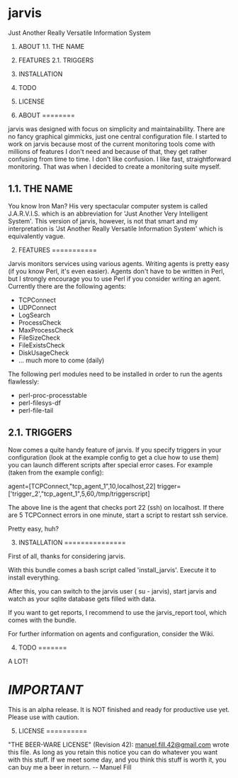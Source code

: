 jarvis
======

Just Another Really Versatile Information System

1. ABOUT
1.1. THE NAME
2. FEATURES
2.1. TRIGGERS
3. INSTALLATION
4. TODO
5. LICENSE


1. ABOUT
========

jarvis was designed with focus on simplicity and maintainability. There are no fancy graphical gimmicks,
just one central configuration file. I started to work on jarvis because most of the current monitoring
tools come with millions of features I don't need and because of that, they get rather confusing from
time to time. I don't like confusion. I like fast, straightforward monitoring. That was when I decided
to create a monitoring suite myself.

1.1. THE NAME
-------------

You know Iron Man? His very spectacular computer system is called J.A.R.V.I.S. which is an abbreviation 
for 'Just Another Very Intelligent System'. This version of jarvis, however, is not that smart and my
interpretation is 'Jst Another Really Versatile Information System' which is equivalently vague.

2. FEATURES
===========

Jarvis monitors services using various agents. Writing agents is pretty easy (if you know Perl, it's
even easier). Agents don't have to be written in Perl, but I strongly encourage you to use Perl if
you consider writing an agent. Currently there are the following agents:

* TCPConnect
* UDPConnect
* LogSearch
* ProcessCheck
* MaxProcessCheck
* FileSizeCheck
* FileExistsCheck
* DiskUsageCheck
* ... much more to come (daily)

The following perl modules need to be installed in order to run the agents flawlessly:

* perl-proc-processtable
* perl-filesys-df
* perl-file-tail

2.1. TRIGGERS
-------------

Now comes a quite handy feature of jarvis. If you specify triggers in your configuration (look at the
example config to get a clue how to use them) you can launch different scripts after special error cases.
For example (taken from the example config):

agent=[TCPConnect,"tcp\_agent\_1",10,localhost,22]
trigger=['trigger\_2',"tcp\_agent\_1",5,60,/tmp/triggerscript]

The above line is the agent that checks port 22 (ssh) on localhost.
If there are 5 TCPConnect errors in one minute, start a script to restart ssh service.

Pretty easy, huh?

3. INSTALLATION
===============

First of all, thanks for considering jarvis. 

With this bundle comes a bash script called 'install\_jarvis'. Execute it to install
everything.

After this, you can switch to the jarvis user ( su - jarvis), start jarvis and watch 
as your sqlite database gets filled with data.

If you want to get reports, I recommend to use the jarvis\_report tool, which comes with the bundle. 

For further information on agents and configuration, consider the Wiki.

4. TODO
=======

A LOT!

*IMPORTANT*
===========

This is an alpha release. It is NOT finished and ready for productive use yet. Please use with caution.

5. LICENSE
==========

"THE BEER-WARE LICENSE" (Revision 42):
<manuel.fill.42@gmail.com> wrote this file. As long as you retain this notice you
can do whatever you want with this stuff. If we meet some day, and you think
this stuff is worth it, you can buy me a beer in return. -- Manuel Fill
